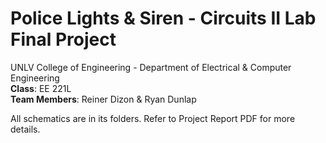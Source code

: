 # Police Lights & Siren - Circuits II Lab Final Project

UNLV College of Engineering - Department of Electrical & Computer Engineering<br>
**Class**: EE 221L<br>
**Team Members**: Reiner Dizon & Ryan Dunlap<br>

All schematics are in its folders. Refer to Project Report PDF for more details.
